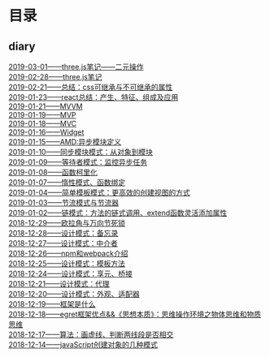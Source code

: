 # 目录

## diary
[2019-03-01——three.js笔记——二元操作](https://github.com/snsart/blog/blob/master/diary/2019.03.01.md)<br>
[2019-02-28——three.js笔记](https://github.com/snsart/blog/blob/master/diary/2019.02.28.md)<br>
[2019-02-21——总结：css可继承与不可继承的属性](https://github.com/snsart/blog/blob/master/diary/2019.02.21.md)<br>
[2019-01-23——react总结：产生、特征、组成及应用](https://github.com/snsart/blog/blob/master/diary/2019.01.23.md)<br>
[2019-01-21——MVVM](https://github.com/snsart/blog/blob/master/diary/2019.01.21.md)<br>
[2019-01-19——MVP](https://github.com/snsart/blog/blob/master/diary/2019.01.19.md)<br>
[2019-01-18——MVC](https://github.com/snsart/blog/blob/master/diary/2019.01.18.md)<br>
[2019-01-16——Widget](https://github.com/snsart/blog/blob/master/diary/2019.01.16.md)<br>
[2019-01-15——AMD:异步模块定义](https://github.com/snsart/blog/blob/master/diary/2019.01.15.md)<br>
[2019-01-10——同步模块模式：从对象到模块](https://github.com/snsart/blog/blob/master/diary/2019.01.10.md)<br>
[2019-01-09——等待者模式：监控异步任务](https://github.com/snsart/blog/blob/master/diary/2019.01.09.md)<br>
[2019-01-08——函数柯里化](https://github.com/snsart/blog/blob/master/diary/2019.01.08.md)<br>
[2019-01-07——惰性模式、函数绑定](https://github.com/snsart/blog/blob/master/diary/2019.01.07.md)<br>
[2019-01-04——简单模板模式：更高效的创建视图的方式](https://github.com/snsart/blog/blob/master/diary/2019.01.04.md)<br>
[2019-01-03——节流模式与节流器](https://github.com/snsart/blog/blob/master/diary/2019.01.03.md)<br>
[2019-01-02——链模式：方法的链式调用、extend函数灵活添加属性](https://github.com/snsart/blog/blob/master/diary/2019.01.02.md)<br>
[2018-12-29——欧拉角与万向节死锁](https://github.com/snsart/blog/blob/master/diary/2018.12.29.md)<br>
[2018-12-28——设计模式：备忘录](https://github.com/snsart/blog/blob/master/diary/2018.12.28.md)<br>
[2018-12-27——设计模式：中介者](https://github.com/snsart/blog/blob/master/diary/2018.12.27.md)<br>
[2018-12-26——npm和webpack介绍](https://github.com/snsart/blog/blob/master/diary/2018.12.26.md)<br>
[2018-12-25——设计模式：模板方法](https://github.com/snsart/blog/blob/master/diary/2018.12.25.md)<br>
[2018-12-24——设计模式：享元、桥接](https://github.com/snsart/blog/blob/master/diary/2018.12.24.md)<br>
[2018-12-21——设计模式：代理](https://github.com/snsart/blog/blob/master/diary/2018.12.21.md)<br>
[2018-12-20——设计模式：外观、适配器](https://github.com/snsart/blog/blob/master/diary/2018.12.20.md)<br>
[2018-12-19——框架是什么](https://github.com/snsart/blog/blob/master/diary/2018.12.19.md)<br>
[2018-12-18——egret框架优点&&《思想本质》：思维操作环境之物体思维和物质思维](https://github.com/snsart/blog/blob/master/diary/2018.12.18.md)<br>
[2018-12-17——算法：画虚线、判断两线段是否相交](https://github.com/snsart/blog/blob/master/diary/2018.12.17.md)<br>
[2018-12-14——javaScript创建对象的几种模式](https://github.com/snsart/blog/blob/master/diary/2018.12.14.md)<br>

